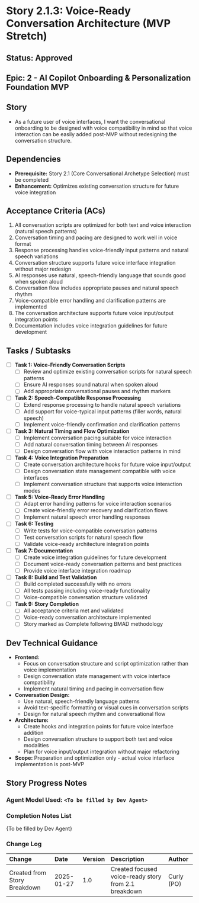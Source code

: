 # Story 2.1.3: Voice-Ready Conversation Architecture (MVP Stretch)

## Status: Approved

## Epic: 2 - AI Copilot Onboarding & Personalization Foundation MVP

## Story

- As a future user of voice interfaces, I want the conversational onboarding to be designed with voice compatibility in mind so that voice interaction can be easily added post-MVP without redesigning the conversation structure.

## Dependencies

- **Prerequisite:** Story 2.1 (Core Conversational Archetype Selection) must be completed
- **Enhancement:** Optimizes existing conversation structure for future voice integration

## Acceptance Criteria (ACs)

1. All conversation scripts are optimized for both text and voice interaction (natural speech patterns)
2. Conversation timing and pacing are designed to work well in voice format
3. Response processing handles voice-friendly input patterns and natural speech variations
4. Conversation structure supports future voice interface integration without major redesign
5. AI responses use natural, speech-friendly language that sounds good when spoken aloud
6. Conversation flow includes appropriate pauses and natural speech rhythm
7. Voice-compatible error handling and clarification patterns are implemented
8. The conversation architecture supports future voice input/output integration points
9. Documentation includes voice integration guidelines for future development

## Tasks / Subtasks

- [ ] **Task 1: Voice-Friendly Conversation Scripts**
    - [ ] Review and optimize existing conversation scripts for natural speech patterns
    - [ ] Ensure AI responses sound natural when spoken aloud
    - [ ] Add appropriate conversational pauses and rhythm markers

- [ ] **Task 2: Speech-Compatible Response Processing**
    - [ ] Extend response processing to handle natural speech variations
    - [ ] Add support for voice-typical input patterns (filler words, natural speech)
    - [ ] Implement voice-friendly confirmation and clarification patterns

- [ ] **Task 3: Natural Timing and Flow Optimization**
    - [ ] Implement conversation pacing suitable for voice interaction
    - [ ] Add natural conversation timing between AI responses
    - [ ] Design conversation flow with voice interaction patterns in mind

- [ ] **Task 4: Voice Integration Preparation**
    - [ ] Create conversation architecture hooks for future voice input/output
    - [ ] Design conversation state management compatible with voice interfaces
    - [ ] Implement conversation structure that supports voice interaction modes

- [ ] **Task 5: Voice-Ready Error Handling**
    - [ ] Adapt error handling patterns for voice interaction scenarios
    - [ ] Create voice-friendly error recovery and clarification flows
    - [ ] Implement natural speech error handling responses

- [ ] **Task 6: Testing**
    - [ ] Write tests for voice-compatible conversation patterns
    - [ ] Test conversation scripts for natural speech flow
    - [ ] Validate voice-ready architecture integration points

- [ ] **Task 7: Documentation**
    - [ ] Create voice integration guidelines for future development
    - [ ] Document voice-ready conversation patterns and best practices
    - [ ] Provide voice interface integration roadmap

- [ ] **Task 8: Build and Test Validation**
    - [ ] Build completed successfully with no errors
    - [ ] All tests passing including voice-ready functionality
    - [ ] Voice-compatible conversation structure validated

- [ ] **Task 9: Story Completion**
    - [ ] All acceptance criteria met and validated
    - [ ] Voice-ready conversation architecture implemented
    - [ ] Story marked as Complete following BMAD methodology

## Dev Technical Guidance

- **Frontend:**
    - Focus on conversation structure and script optimization rather than voice implementation
    - Design conversation state management with voice interface compatibility
    - Implement natural timing and pacing in conversation flow
- **Conversation Design:**
    - Use natural, speech-friendly language patterns
    - Avoid text-specific formatting or visual cues in conversation scripts
    - Design for natural speech rhythm and conversational flow
- **Architecture:**
    - Create hooks and integration points for future voice interface addition
    - Design conversation structure to support both text and voice modalities
    - Plan for voice input/output integration without major refactoring
- **Scope:** Preparation and optimization only - actual voice interface implementation is post-MVP

## Story Progress Notes

### Agent Model Used: `<To be filled by Dev Agent>`

### Completion Notes List

{To be filled by Dev Agent}

### Change Log

| Change                    | Date       | Version | Description                                    | Author     |
| :------------------------ | :--------- | :------ | :---------------------------------------------- | :--------- |
| Created from Story Breakdown | 2025-01-27 | 1.0   | Created focused voice-ready story from 2.1 breakdown | Curly (PO) |
